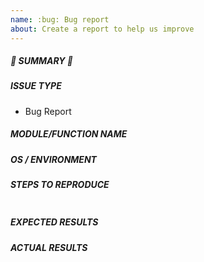 ```yaml
---
name: :bug: Bug report
about: Create a report to help us improve
---
```

<!--- Verify first that your issue is not already reported on GitHub -->

##### :bug: SUMMARY :bug:

<!--- Explain the problem briefly below -->

##### ISSUE TYPE

- Bug Report

##### MODULE/FUNCTION NAME

<!--- Write the name of the module/function that the issue is occurring with -->

##### OS / ENVIRONMENT

<!--- If you're running this script in Docker, please note that you're using the container.  Otherwise, note that you're using the script directly on a host -->


##### STEPS TO REPRODUCE
<!--- Describe exactly how to reproduce the problem, using a minimal test-case -->

<!--- Paste example playbooks or commands between quotes below -->
```yaml

```

<!--- HINT: You can paste gist.github.com links for larger files -->

##### EXPECTED RESULTS
<!--- Describe what you expected to happen when running the steps above -->


##### ACTUAL RESULTS
<!--- Describe what actually happened. If possible run with extra verbosity (-vvvv) -->

<!--- Paste verbatim command output between quotes -->
```paste below

```
